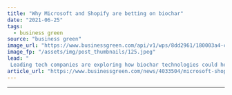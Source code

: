 ```yaml
---
title: "Why Microsoft and Shopify are betting on biochar"
date: "2021-06-25"
tags: 
  - business green
source: "business green"
image_url: "https://www.businessgreen.com/api/v1/wps/8dd2961/180003a4-c3ab-4804-a7d2-e22141a2745c/3/biochar-sstock-185x114.jpeg"
image_fp: "/assets/img/post_thumbnails/125.jpeg"
lead: "
 Leading tech companies are exploring how biochar technologies could help them deliver on their net zero emission goals ..."
article_url: "https://www.businessgreen.com/news/4033504/microsoft-shopify-betting-biochar"
---
```


---
